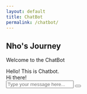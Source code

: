 ```yaml
---
layout: default
title: ChatBot
permalink: /chatbot/
---
```


<div class="chatbot-page">
  <div class="chatbot-header">
    <h2>Nho's Journey</h2>
    <p>Welcome to the ChatBot</p>
  </div>
  <div id="chatbot-container">
    <div id="chat-window">
      <div id="output">
        <div class="bot-message">Hello! This is Chatbot.</div>
        <div class="user-message">Hi there!</div>
      </div>
    </div>
    <div id="input-container">
      <input type="text" id="user-input" placeholder="Type your message here...">
      <button id="send-button"><i class="fas fa-paper-plane"></i></button>
    </div>
  </div>
</div>
